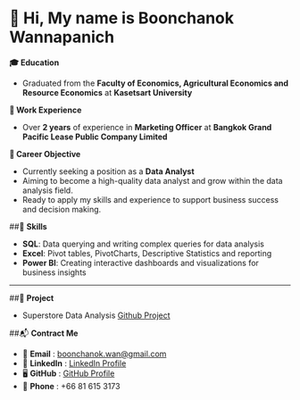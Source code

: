 # 👋 Hi, My name is **Boonchanok Wannapanich**

**🎓 Education**
- Graduated from the **Faculty of Economics, Agricultural Economics and Resource Economics** at **Kasetsart University**

**💼 Work Experience**
-  Over **2 years** of experience in **Marketing Officer** at **Bangkok Grand Pacific Lease Public Company Limited**

**🌟 Career Objective**
- Currently seeking a position as a **Data Analyst**
- Aiming to become a high-quality data analyst and grow within the data analysis field.
- Ready to apply my skills and experience to support business success and decision making.

##🔧 **Skills**
- **SQL**: Data querying and writing complex queries for data analysis
- **Excel**: Pivot tables, PivotCharts, Descriptive Statistics and reporting
- **Power BI**: Creating interactive dashboards and visualizations for business insights

---

##🚀 **Project**
- Superstore Data Analysis [Github Project](https://github.com/BoonchanokWannapanich/Superstore-Analysis)

##📬 **Contract Me**
- 📧 **Email** : boonchanok.wan@gmail.com
- 💼 **LinkedIn** : [LinkedIn Profile](https://www.linkedin.com/in/boonchanok-wannapanich-61a8b623a/)
- 🖥️ **GitHub** : [GitHub Profile](https://github.com/BoonchanokWannapanich)
- 📱 **Phone** : +66 81 615 3173

